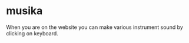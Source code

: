 # musika
When you are on the website you can make various instrument sound by clicking on keyboard.
